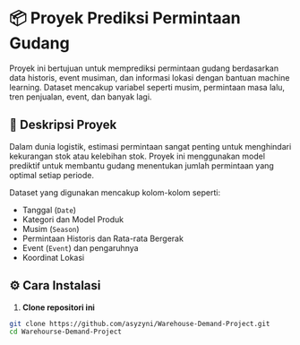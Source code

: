 # 📦 Proyek Prediksi Permintaan Gudang

Proyek ini bertujuan untuk memprediksi permintaan gudang berdasarkan data historis, event musiman, dan informasi lokasi dengan bantuan machine learning. Dataset mencakup variabel seperti musim, permintaan masa lalu, tren penjualan, event, dan banyak lagi.

## 📝 Deskripsi Proyek

Dalam dunia logistik, estimasi permintaan sangat penting untuk menghindari kekurangan stok atau kelebihan stok. Proyek ini menggunakan model prediktif untuk membantu gudang menentukan jumlah permintaan yang optimal setiap periode.

Dataset yang digunakan mencakup kolom-kolom seperti:
- Tanggal (`Date`)
- Kategori dan Model Produk
- Musim (`Season`)
- Permintaan Historis dan Rata-rata Bergerak
- Event (`Event`) dan pengaruhnya
- Koordinat Lokasi

## ⚙️ Cara Instalasi

1. **Clone repositori ini**
```bash
git clone https://github.com/asyzyni/Warehouse-Demand-Project.git
cd Warehourse-Demand-Project
